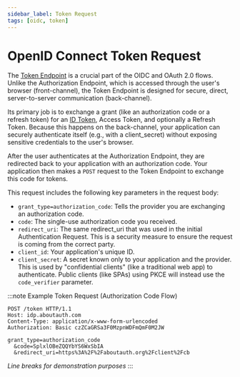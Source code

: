 ```yaml
---
sidebar_label: Token Request
tags: [oidc, token]
---
```


# OpenID Connect Token Request

The [Token Endpoint](./openid-connect-endpoints-and-requests.mdx#token-endpoint) is a crucial part of the OIDC and OAuth 2.0 flows. Unlike the Authorization Endpoint, which is accessed through the user's browser (front-channel), the Token Endpoint is designed for secure, direct, server-to-server communication (back-channel).

Its primary job is to exchange a grant (like an authorization code or a refresh token) for an [ID Token](2-id-token.md), Access Token, and optionally a Refresh Token. Because this happens on the back-channel, your application can securely authenticate itself (e.g., with a client_secret) without exposing sensitive credentials to the user's browser.

After the user authenticates at the Authorization Endpoint, they are redirected back to your application with an authorization code. Your application then makes a `POST` request to the Token Endpoint to exchange this code for tokens.

This request includes the following key parameters in the request body:

* `grant_type=authorization_code`: Tells the provider you are exchanging an authorization code.
* `code`: The single-use authorization code you received.
* `redirect_uri`: The same redirect_uri that was used in the initial Authentication Request. This is a security measure to ensure the request is coming from the correct party.
* `client_id`: Your application's unique ID.
* `client_secret`: A secret known only to your application and the provider. This is used by "confidential clients" (like a traditional web app) to authenticate. Public clients (like SPAs) using PKCE will instead use the `code_verifier` parameter.


:::note Example Token Request (Authorization Code Flow)

```http
POST /token HTTP/1.1
Host: idp.aboutauth.com
Content-Type: application/x-www-form-urlencoded
Authorization: Basic czZCaGRSa3F0MzpnWDFmQmF0M2JW

grant_type=authorization_code
  &code=SplxlOBeZQQYbYS6WxSbIA
  &redirect_uri=https%3A%2F%2Faboutauth.org%2Fclient%2Fcb
```

*Line breaks for demonstration purposes*
:::

